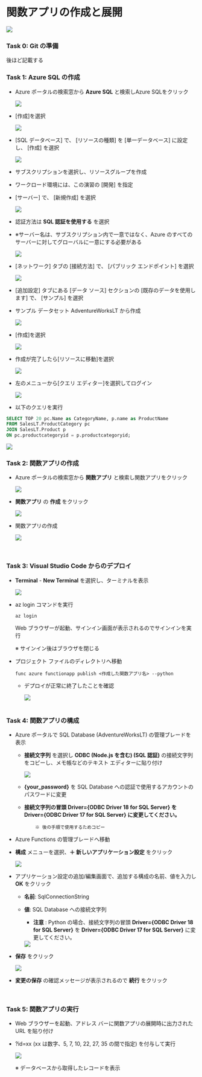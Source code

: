# 関数アプリの作成と展開

<img src="images/mcw-exercise-1.png" />

### Task 0: Git の準備

後ほど記載する

### Task 1: Azure SQL の作成

- Azure ポータルの検索窓から **Azure SQL** と検索しAzure SQLをクリック

  <img src="images/t1-01.png" />

- [作成]を選択

  <img src="images/t1-02.png" />

- [SQL データベース] で、 [リソースの種類] を [単一データベース] に設定し、 [作成] を選択

  <img src="images/t1-03.png" />

- サブスクリプションを選択し、リソースグループを作成
- ワークロード環境には、この演習の [開発] を指定
- [サーバー] で、 [新規作成] を選択

  <img src="images/t1-04.png" />

- 認証方法は **SQL 認証を使用する** を選択
- ※サーバー名は、サブスクリプション内で一意ではなく、Azure のすべてのサーバーに対してグローバルに一意にする必要がある

  <img src="images/t1-05.png" />

- [ネットワーク] タブの [接続方法] で、 [パブリック エンドポイント] を選択

  <img src="images/t1-06.png" />

- [追加設定] タブにある [データ ソース] セクションの [既存のデータを使用します] で、 [サンプル] を選択
- サンプル データセット AdventureWorksLT から作成

  <img src="images/t1-07.png" />

- [作成]を選択

  <img src="images/t1-08.png" />

- 作成が完了したら[リソースに移動]を選択

  <img src="images/t1-09.png" />

- 左のメニューから[クエリ エディター]を選択してログイン

  <img src="images/t1-10.png" />

- 以下のクエリを実行

```sql
SELECT TOP 20 pc.Name as CategoryName, p.name as ProductName
FROM SalesLT.ProductCategory pc
JOIN SalesLT.Product p
ON pc.productcategoryid = p.productcategoryid;
```

  <img src="images/t1-11.png" />

### Task 2: 関数アプリの作成

- Azure ポータルの検索窓から **関数アプリ** と検索し関数アプリをクリック

  <img src="images/t2-01.png" />

- **関数アプリ** の **作成** をクリック

  <img src="images/t2-02.png" />

- 関数アプリの作成

  <img src="images/t2-03.png" />


<br />

### Task 3: Visual Studio Code からのデプロイ

- **Terminal** - **New Terminal** を選択し、ターミナルを表示

  <img src="images/t3-01.png" />

- az login コマンドを実行

  ```
  az login
  ```

  Web ブラウザーが起動、サインイン画面が表示されるのでサインインを実行

  ※ サインイン後はブラウザを閉じる

- プロジェクト ファイルのディレクトリへ移動

  ```
  func azure functionapp publish <作成した関数アプリ名> --python
  ```

  - デプロイが正常に終了したことを確認

    <img src="images/deploy-function-02.png" />

  <br />

### Task 4: 関数アプリの構成

- Azure ポータルで SQL Database (AdventureWorksLT) の管理ブレードを表示

  - **接続文字列** を選択し **ODBC (Node.js を含む) (SQL 認証)** の接続文字列をコピーし、メモ帳などのテキスト エディターに貼り付け

    <img src="images/sql-connection-string-python.png" />

  - **{your_password}** を SQL Database への認証で使用するアカウントのパスワードに変更

  - **接続文字列の冒頭 Driver={ODBC Driver 18 for SQL Server} を Driver={ODBC Driver 17 for SQL Server} に変更してください。**

            ※ 後の手順で使用するためコピー

- Azure Functions の管理ブレードへ移動

- **構成** メニューを選択、**＋ 新しいアプリケーション設定** をクリック

  <img src="images/function-configuration-01.png" />

- アプリケーション設定の追加/編集画面で、追加する構成の名前、値を入力し **OK** をクリック

  - **名前**: SqlConnectionString

  - **値**: SQL Database への接続文字列

    - **注意** : Python の場合、接続文字列の冒頭 **Driver={ODBC Driver 18 for SQL Server}** を **Driver={ODBC Driver 17 for SQL Server}** に変更してください。

    <img src="images/function-configuration-02.png" />

- **保存** をクリック

  <img src="images/function-configuration-03.png" />

- **変更の保存** の確認メッセージが表示されるので **続行** をクリック

<br />

### Task 5: 関数アプリの実行

- Web ブラウザーを起動、アドレス バーに関数アプリの展開時に出力された URL を貼り付け

- ?id=xx (xx は数字、5, 7, 10, 22, 27, 35 の間で指定) を付与して実行

  <img src="images/function-result-01.png" />

  ※ データベースから取得したレコードを表示

<br />

